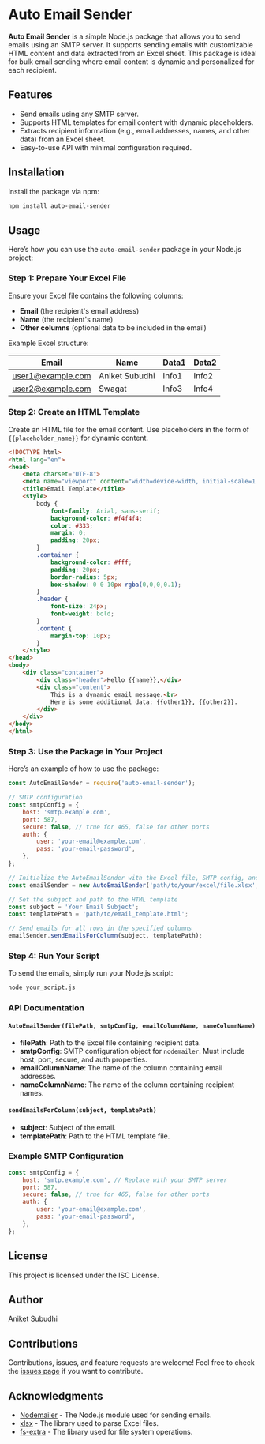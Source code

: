 
# Auto Email Sender

**Auto Email Sender** is a simple Node.js package that allows you to send emails using an SMTP server. It supports sending emails with customizable HTML content and data extracted from an Excel sheet. This package is ideal for bulk email sending where email content is dynamic and personalized for each recipient.

## Features

- Send emails using any SMTP server.
- Supports HTML templates for email content with dynamic placeholders.
- Extracts recipient information (e.g., email addresses, names, and other data) from an Excel sheet.
- Easy-to-use API with minimal configuration required.

## Installation

Install the package via npm:

```bash
npm install auto-email-sender
```

## Usage

Here’s how you can use the `auto-email-sender` package in your Node.js project:

### Step 1: Prepare Your Excel File

Ensure your Excel file contains the following columns:
- **Email** (the recipient's email address)
- **Name** (the recipient's name)
- **Other columns** (optional data to be included in the email)

Example Excel structure:

| Email               | Name      | Data1 | Data2 |
|---------------------|-----------|-------|-------|
| user1@example.com    | Aniket Subudhi  | Info1 | Info2 |
| user2@example.com    | Swagat | Info3 | Info4 |

### Step 2: Create an HTML Template

Create an HTML file for the email content. Use placeholders in the form of `{{placeholder_name}}` for dynamic content.

```html
<!DOCTYPE html>
<html lang="en">
<head>
    <meta charset="UTF-8">
    <meta name="viewport" content="width=device-width, initial-scale=1.0">
    <title>Email Template</title>
    <style>
        body {
            font-family: Arial, sans-serif;
            background-color: #f4f4f4;
            color: #333;
            margin: 0;
            padding: 20px;
        }
        .container {
            background-color: #fff;
            padding: 20px;
            border-radius: 5px;
            box-shadow: 0 0 10px rgba(0,0,0,0.1);
        }
        .header {
            font-size: 24px;
            font-weight: bold;
        }
        .content {
            margin-top: 10px;
        }
    </style>
</head>
<body>
    <div class="container">
        <div class="header">Hello {{name}},</div>
        <div class="content">
            This is a dynamic email message.<br>
            Here is some additional data: {{other1}}, {{other2}}.
        </div>
    </div>
</body>
</html>
```

### Step 3: Use the Package in Your Project

Here’s an example of how to use the package:

```javascript
const AutoEmailSender = require('auto-email-sender');

// SMTP configuration
const smtpConfig = {
    host: 'smtp.example.com',
    port: 587,
    secure: false, // true for 465, false for other ports
    auth: {
        user: 'your-email@example.com',
        pass: 'your-email-password',
    },
};

// Initialize the AutoEmailSender with the Excel file, SMTP config, and column names
const emailSender = new AutoEmailSender('path/to/your/excel/file.xlsx', smtpConfig, 'Email', 'Name');

// Set the subject and path to the HTML template
const subject = 'Your Email Subject';
const templatePath = 'path/to/email_template.html';

// Send emails for all rows in the specified columns
emailSender.sendEmailsForColumn(subject, templatePath);
```

### Step 4: Run Your Script

To send the emails, simply run your Node.js script:

```bash
node your_script.js
```

### API Documentation

#### `AutoEmailSender(filePath, smtpConfig, emailColumnName, nameColumnName)`

- **filePath**: Path to the Excel file containing recipient data.
- **smtpConfig**: SMTP configuration object for `nodemailer`. Must include host, port, secure, and auth properties.
- **emailColumnName**: The name of the column containing email addresses.
- **nameColumnName**: The name of the column containing recipient names.

#### `sendEmailsForColumn(subject, templatePath)`

- **subject**: Subject of the email.
- **templatePath**: Path to the HTML template file.

### Example SMTP Configuration

```javascript
const smtpConfig = {
    host: 'smtp.example.com', // Replace with your SMTP server
    port: 587,
    secure: false, // true for 465, false for other ports
    auth: {
        user: 'your-email@example.com',
        pass: 'your-email-password',
    },
};
```

## License

This project is licensed under the ISC License.

## Author

Aniket Subudhi

## Contributions

Contributions, issues, and feature requests are welcome! Feel free to check the [issues page](https://github.com/Aniket-Subudh1/auto-email-sender.git) if you want to contribute.

## Acknowledgments 

- [Nodemailer](https://nodemailer.com/) - The Node.js module used for sending emails.
- [xlsx](https://github.com/SheetJS/sheetjs) - The library used to parse Excel files.
- [fs-extra](https://github.com/jprichardson/node-fs-extra) - The library used for file system operations.
